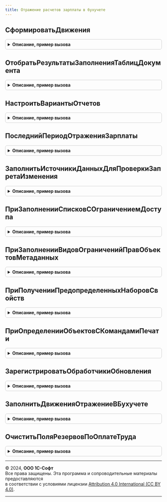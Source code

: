 ```yaml
---
title: Отражение расчетов зарплаты в бухучете
---
```



## СформироватьДвижения
<details style="margin: 1em 0; padding: 0.5em; border: 1px solid #ccc; border-radius: 6px;">

<summary style="font-weight: bold; cursor: pointer;">Описание, пример вызова</summary>

```bsl

// Процедура предназначена для формирования движений регистрам подсистемы.
//
// Параметры:
//	Движения - Коллекция движений документа.
//	Отказ - Булево - признак отказа от проведения документа.
//	Организация - СправочникСсылка.Организация - организация.
//	МесяцНачисления - Дата - месяц, зарплата которого отражается в бухучете.
//	ДанныеДляОтражения - Структура - Таблицы значений с данными, которые
//						использоваться для формирования движений.
//
Процедура СформироватьДвижения(Движения, Отказ, Организация, МесяцНачисления, ДанныеДляОтражения) Экспорт
```

Пример вызова
```bsl
ОтражениеРасчетовЗарплатыВБухучете.СформироватьДвижения(Движения, Отказ, Организация, МесяцНачисления, ДанныеДляОтражения) 
```
</details>

## ОтобратьРезультатыЗаполненияТаблицДокумента
<details style="margin: 1em 0; padding: 0.5em; border: 1px solid #ccc; border-radius: 6px;">

<summary style="font-weight: bold; cursor: pointer;">Описание, пример вызова</summary>

```bsl

// Удаляет из результатов заполнения строки, которые не относятся к выбранным параметрам заполнения,
// и данные, которые уже отражены в бухучете.
//
//	Параметры
//		РезультатЗаполнения - Структура - описание см. ОтражениеЗарплатыВБухучете.НоваяСтруктураДанныеДляОтраженияЗарплатыВБухучете.
//		ПараметрыДляЗаполнения - Структура - описание см. ОтражениеЗарплатыВБухучетеРасширенный.ПараметрыДляЗаполненияТаблицДокумента.
//
Процедура ОтобратьРезультатыЗаполненияТаблицДокумента(РезультатЗаполнения, ПараметрыДляЗаполнения) Экспорт
```

Пример вызова
```bsl
ОтражениеРасчетовЗарплатыВБухучете.ОтобратьРезультатыЗаполненияТаблицДокумента(РезультатЗаполнения, ПараметрыДляЗаполнения) 
```
</details>

## НастроитьВариантыОтчетов
<details style="margin: 1em 0; padding: 0.5em; border: 1px solid #ccc; border-radius: 6px;">

<summary style="font-weight: bold; cursor: pointer;">Описание, пример вызова</summary>

```bsl

// Содержит настройки размещения вариантов отчетов в панели отчетов.
// Описание см. ЗарплатаКадрыВариантыОтчетов.НастроитьВариантыОтчетов.
//
Процедура НастроитьВариантыОтчетов(Настройки) Экспорт
```

Пример вызова
```bsl
ОтражениеРасчетовЗарплатыВБухучете.НастроитьВариантыОтчетов(Настройки) 
```
</details>

## ПоследнийПериодОтраженияЗарплаты
<details style="margin: 1em 0; padding: 0.5em; border: 1px solid #ccc; border-radius: 6px;">

<summary style="font-weight: bold; cursor: pointer;">Описание, пример вызова</summary>

```bsl

// Возвращает информацию о последнем периоде отражения зарплаты.
//
// Возвращаемое значение:
//  - Период - Дата - дата последнего периода отражения зарплаты.
//
Функция ПоследнийПериодОтраженияЗарплаты() Экспорт
```

Пример вызова
```bsl
Результат = ОтражениеРасчетовЗарплатыВБухучете.ПоследнийПериодОтраженияЗарплаты() 
```
</details>

## ЗаполнитьИсточникиДанныхДляПроверкиЗапретаИзменения
<details style="margin: 1em 0; padding: 0.5em; border: 1px solid #ccc; border-radius: 6px;">

<summary style="font-weight: bold; cursor: pointer;">Описание, пример вызова</summary>

```bsl

// См. ДатыЗапретаИзмененияПереопределяемый.ЗаполнитьИсточникиДанныхДляПроверкиЗапретаИзменения.
Процедура ЗаполнитьИсточникиДанныхДляПроверкиЗапретаИзменения(ИсточникиДанных) Экспорт
```

Пример вызова
```bsl
ОтражениеРасчетовЗарплатыВБухучете.ЗаполнитьИсточникиДанныхДляПроверкиЗапретаИзменения(ИсточникиДанных) 
```
</details>

## ПриЗаполненииСписковСОграничениемДоступа
<details style="margin: 1em 0; padding: 0.5em; border: 1px solid #ccc; border-radius: 6px;">

<summary style="font-weight: bold; cursor: pointer;">Описание, пример вызова</summary>

```bsl

// См. УправлениеДоступомПереопределяемый.ПриЗаполненииСписковСОграничениемДоступа.
Процедура ПриЗаполненииСписковСОграничениемДоступа(Списки) Экспорт
```

Пример вызова
```bsl
ОтражениеРасчетовЗарплатыВБухучете.ПриЗаполненииСписковСОграничениемДоступа(Списки) 
```
</details>

## ПриЗаполненииВидовОграниченийПравОбъектовМетаданных
<details style="margin: 1em 0; padding: 0.5em; border: 1px solid #ccc; border-radius: 6px;">

<summary style="font-weight: bold; cursor: pointer;">Описание, пример вызова</summary>

```bsl

// См. УправлениеДоступомПереопределяемый.ПриЗаполненииВидовОграниченийПравОбъектовМетаданных.
Процедура ПриЗаполненииВидовОграниченийПравОбъектовМетаданных(Описание) Экспорт
```

Пример вызова
```bsl
ОтражениеРасчетовЗарплатыВБухучете.ПриЗаполненииВидовОграниченийПравОбъектовМетаданных(Описание) 
```
</details>

## ПриПолученииПредопределенныхНаборовСвойств
<details style="margin: 1em 0; padding: 0.5em; border: 1px solid #ccc; border-radius: 6px;">

<summary style="font-weight: bold; cursor: pointer;">Описание, пример вызова</summary>

```bsl

// См. УправлениеСвойствамиПереопределяемый.ПриПолученииПредопределенныхНаборовСвойств.
Процедура ПриПолученииПредопределенныхНаборовСвойств(Наборы) Экспорт
```

Пример вызова
```bsl
ОтражениеРасчетовЗарплатыВБухучете.ПриПолученииПредопределенныхНаборовСвойств(Наборы) 
```
</details>

## ПриОпределенииОбъектовСКомандамиПечати
<details style="margin: 1em 0; padding: 0.5em; border: 1px solid #ccc; border-radius: 6px;">

<summary style="font-weight: bold; cursor: pointer;">Описание, пример вызова</summary>

```bsl

// Определяет объекты, в которых есть процедура ДобавитьКомандыПечати().
// Подробнее см. УправлениеПечатьюПереопределяемый.
//
// Параметры:
//  СписокОбъектов - Массив - список менеджеров объектов.
//
Процедура ПриОпределенииОбъектовСКомандамиПечати(СписокОбъектов) Экспорт
```

Пример вызова
```bsl
ОтражениеРасчетовЗарплатыВБухучете.ПриОпределенииОбъектовСКомандамиПечати(СписокОбъектов) 
```
</details>

## ЗарегистрироватьОбработчикиОбновления
<details style="margin: 1em 0; padding: 0.5em; border: 1px solid #ccc; border-radius: 6px;">

<summary style="font-weight: bold; cursor: pointer;">Описание, пример вызова</summary>

```bsl

// Добавляет в список Обработчики процедуры-обработчики обновления,
// необходимые данной подсистеме.
//
// Параметры:
//   Обработчики - ТаблицаЗначений - см. описание функции НоваяТаблицаОбработчиковОбновления
//                                   общего модуля ОбновлениеИнформационнойБазы.
//
Процедура ЗарегистрироватьОбработчикиОбновления(Обработчики) Экспорт
```

Пример вызова
```bsl
ОтражениеРасчетовЗарплатыВБухучете.ЗарегистрироватьОбработчикиОбновления(Обработчики) 
```
</details>

## ЗаполнитьДвиженияОтражениеВБухучете
<details style="margin: 1em 0; padding: 0.5em; border: 1px solid #ccc; border-radius: 6px;">

<summary style="font-weight: bold; cursor: pointer;">Описание, пример вызова</summary>

```bsl

Процедура ЗаполнитьДвиженияОтражениеВБухучете(ПараметрыОбновления = Неопределено) Экспорт
```

Пример вызова
```bsl
ОтражениеРасчетовЗарплатыВБухучете.ЗаполнитьДвиженияОтражениеВБухучете(ПараметрыОбновления);
```
</details>

## ОчиститьПоляРезервовПоОплатеТруда
<details style="margin: 1em 0; padding: 0.5em; border: 1px solid #ccc; border-radius: 6px;">

<summary style="font-weight: bold; cursor: pointer;">Описание, пример вызова</summary>

```bsl

Процедура ОчиститьПоляРезервовПоОплатеТруда(ПараметрыОбновления = Неопределено) Экспорт
```

Пример вызова
```bsl
ОтражениеРасчетовЗарплатыВБухучете.ОчиститьПоляРезервовПоОплатеТруда(ПараметрыОбновления);
```
</details>

---

© 2024, **ООО 1С-Софт**  
Все права защищены. Эта программа и сопроводительные материалы предоставляются  
в соответствии с условиями лицензии [Attribution 4.0 International (CC BY 4.0)](https://creativecommons.org/licenses/by/4.0/legalcode).

---
